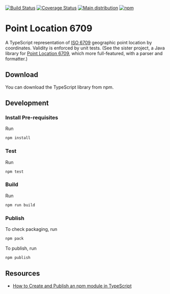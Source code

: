 [![Build Status](https://travis-ci.org/sualeh/pointlocation6709-ts.svg?branch=master)](https://travis-ci.org/sualeh/pointlocation6709-ts)
[![Coverage Status](https://img.shields.io/codecov/c/github/sualeh/pointlocation6709-ts/master.svg)](https://codecov.io/gh/sualeh/pointlocation6709-ts)
[![Main distribution](https://img.shields.io/badge/zip-download-blue.svg)](https://github.com/sualeh/pointlocation6709-ts/releases/latest)
[![npm](https://img.shields.io/npm/v/pointlocation6709-ts.svg)](https://www.npmjs.com/package/pointlocation6709-ts)

# Point Location 6709 

A TypeScript representation of [ISO 6709] geographic point location by coordinates. Validity is enforced by unit tests. (See the sister project, a Java library for [Point Location 6709], which more full-featured, with a parser and formatter.)

## Download

You can download the TypeScript library from npm.

## Development

### Install Pre-requisites

Run
```sh
npm install
```

### Test

Run
```sh
npm test
```

### Build

Run
```sh
npm run build
```

### Publish

To check packaging, run
```sh
npm pack
```

To publish, run
```sh
npm publish
```

## Resources

* [How to Create and Publish an npm module in TypeScript](https://codeburst.io/https-chidume-nnamdi-com-npm-module-in-typescript-12b3b22f0724)

[ISO 6709]: https://en.wikipedia.org/wiki/ISO_6709
[Point Location 6709]: https://github.com/sualeh/pointlocation6709/
